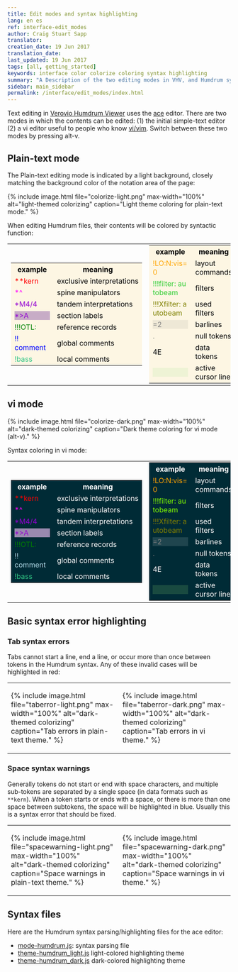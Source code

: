```yaml
---
title: Edit modes and syntax highlighting
lang: en es
ref: interface-edit_modes
author: Craig Stuart Sapp
translator: 
creation_date: 19 Jun 2017
translation_date: 
last_updated: 19 Jun 2017
tags: [all, getting_started]
keywords: interface color colorize coloring syntax highlighting
summary: "A Description of the two editing modes in VHV, and Humdrum syntax coloring."
sidebar: main_sidebar
permalink: /interface/edit_modes/index.html
---
```


Text editing in [Verovio Humdrum Viewer](http://verovio.humdrum.org) uses the
[ace](https://ace.c9.io/) editor.  There are two modes in which the
contents can be edited: (1) the initial simple-text editor 
(2) a vi editor useful to people who know [vi/vim](http://www.openvim.com/).
Switch between these two modes by pressing <span class="keypress">alt-v</span>.

## Plain-text mode ##

The Plain-text editing mode is indicated by a light background, closely matching the 
background color of the notation area of the page:

{% include image.html
	file="colorize-light.png"
	max-width="100%"
	alt="light-themed colorizing"
	caption="Light theme coloring for plain-text mode."
%}

When editing Humdrum files, their contents will be colored by syntactic function:

<style>
.light.colorlist tr,
.light.colorlist td,
.light tbody tr:nth-of-type(even),
.light tbody tr:nth-of-type(odd),
.light th,
.light tr,
.light td {
	background: #fdf6e3 !important;
}
.light td, .light th {
	color: black;
}

.colorlist td > div,
.colorlist td  {
	width: 80px;
}
</style>

<table style="width:100%" class="double">
<tr><td>
<table style="width:100%; padding:0; margin:0;" class="light colorlist">
<tr><th><div>example</div></th><th>meaning</th></tr>
<tr><td><div style="color:red">**kern</div></td><td>exclusive&nbsp;interpretations</td></tr>
<tr><td><div style="color:magenta">*^</div></td><td>spine manipulators</td></tr>
<tr><td><div style="color:darkviolet">*M4/4</div></td><td>tandem interpretations</td></tr>
<tr><td><div style="color:darkviolet; background: rgba(75,0,130,0.3)">*&gt;A&nbsp;&nbsp;&nbsp;&nbsp;&nbsp;</div></td><td>section labels</td></tr>
<tr><td><div style="color:green">!!!OTL:</div></td><td>reference records</td></tr>
<tr><td><div style="color:blue">!! comment</div></td><td>global comments</td></tr>
<tr><td><div style="color:#2fc584">!bass</div></td><td>local comments</td></tr>
</table>
</td><td>
<table style="width:100%; padding:0; margin:0;" class="light colorlist">
<tr><th><div>example</div></th><th>meaning</th></tr>
<tr><td><div style="color:orange">!LO:N:vis=0</div></td><td>layout commands</td></tr>
<tr><td><div style="color:limegreen">!!!filter:&nbsp;autobeam</div></td><td>filters</td></tr>
<tr><td><div style="color:olive">!!!Xfilter:&nbsp;autobeam</div></td><td>used filters</td></tr>
<tr><td><div style="color:gray; background:rgba(0, 0, 0, 0.06);">=2</div></td><td>barlines</td></tr>
<tr><td><div style="color:gray">.</div></td><td>null tokens</td></tr>
<tr><td><div style="color:black">4E</div></td><td>data tokens</td></tr>
<tr><td><div style="background:#EEf3D5">&nbsp;&nbsp;&nbsp;</div></td><td>active cursor line</td></tr>
</table>
</td></tr>
</table>


## vi mode ##

{% include image.html
	file="colorize-dark.png"
	max-width="100%"
	alt="dark-themed colorizing"
	caption="Dark theme coloring for vi mode (<span class='keypress'>alt-v</span>)."
%}


Syntax coloring in vi mode:

<style>
.dark.colorlist tr,
.dark.colorlist td,
.dark tbody tr:nth-of-type(even),
.dark tbody tr:nth-of-type(odd),
.dark tr,
.dark th,
.dark td {
	background: #002b36 !important;
}
.dark td, .dark th {
	color: white;
}
table.colorlist tr td, table.colorlist td {
	hyphens: none;
}
</style>

<table style="width:100%" class="double">
<tr><td>
<table style="width:100%; padding:0; margin:0;" class="colorlist dark">
<tr><th><div>example</div></th><th>meaning</th></tr>
<tr><td><div style="color:red">**kern</div></td><td>exclusive&nbsp;interpretations</td></tr>
<tr><td><div style="color:magenta">*^</div></td><td>spine manipulators</td></tr>
<tr><td><div style="color:darkviolet">*M4/4</div></td><td>tandem interpretations</td></tr>
<tr><td><div style="color:darkviolet; background: rgba(255,200,255,0.6)">*&gt;A&nbsp;&nbsp;&nbsp;&nbsp;&nbsp;</div></td><td>section labels</td></tr>
<tr><td><div style="color:green">!!!OTL:</div></td><td>reference records</td></tr>
<tr><td><div style="color:lightblue">!! comment</div></td><td>global comments</td></tr>
<tr><td><div style="color:#2fc584">!bass</div></td><td>local comments</td></tr>
</table>
</td><td>
<table style="width:100%; padding:0; margin:0;" class="colorlist dark">
<tr><th><div>example</div></th><th>meaning</th></tr>
<tr><td><div style="color:orange">!LO:N:vis=0</div></td><td>layout commands</td></tr>
<tr><td><div style="color:chartreuse">!!!filter:&nbsp;autobeam</div></td><td>filters</td></tr>
<tr><td><div style="color:olive">!!!Xfilter:&nbsp;autobeam</div></td><td>used filters</td></tr>
<tr><td><div style="color:gray; background:#1f454e;">=2</div></td><td>barlines</td></tr>
<tr><td><div style="color:gray">.</div></td><td>null tokens</td></tr>
<tr><td><div style="color:white">4E</div></td><td>data tokens</td></tr>
<tr><td><div style="color:white; background:#194a40">&nbsp;&nbsp;&nbsp;  </div></td><td>active cursor line</td></tr>
</table>
</td></tr>
</table>

## Basic syntax error highlighting ##


### Tab syntax errors ###

Tabs cannot start a line, end a line, or occur more than once between tokens in the Humdrum 
syntax.  Any of these invalid cases will be highlighted in red:

<style>
table.double {
	width: 100%;
	border: none !important;
	max-width: 100%;
}
.double td {
	width: 50% !important;
}
.double tr, .double td, .double tbody tr:nth-of-type(odd) {
	background: none !important;
}
.double tbody tr td {
	border: none !important;
}
</style>

<table class="double"><tr><td>

{% include image.html
	file="taberror-light.png"
	max-width="100%"
	alt="dark-themed colorizing"
	caption="Tab errors in plain-text theme."
%}

</td><td>

{% include image.html
	file="taberror-dark.png"
	max-width="100%"
	alt="dark-themed colorizing"
	caption="Tab errors in vi theme."
%}


</td></tr></table>


### Space syntax warnings ###

Generally tokens do not start or end with space characters, and multiple sub-tokens 
are separated by a single space (in data formats such as `**kern`).  When a token starts
or ends with a space, or there is more than one space between subtokens, the space will be highlighted
in blue.  Usually this is a syntax error that should be fixed.


<table class="double"><tr><td>

{% include image.html
	file="spacewarning-light.png"
	max-width="100%"
	alt="dark-themed colorizing"
	caption="Space warnings in plain-text theme."
%}

</td><td>

{% include image.html
	file="spacewarning-dark.png"
	max-width="100%"
	alt="dark-themed colorizing"
	caption="Space warnings in vi theme."
%}


</td></tr></table>


## Syntax files ##

Here are the Humdrum syntax parsing/highlighting files for the ace editor:

* [mode-humdrum.js](https://github.com/humdrum-tools/verovio-humdrum-viewer/tree/master/scripts/ace/mode-humdrum.js): syntax parsing file
* [theme-humdrum_light.js](https://github.com/humdrum-tools/verovio-humdrum-viewer/tree/master/scripts/ace/theme-humdrum_light.js) light-colored highlighting theme
* [theme-humdrum_dark.js](https://github.com/humdrum-tools/verovio-humdrum-viewer/tree/master/scripts/ace/theme-humdrum_dark.js) dark-colored highlighting theme


